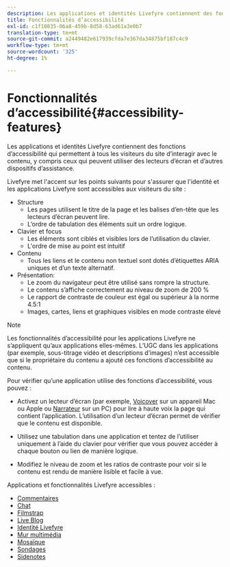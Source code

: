 ```yaml
---
description: Les applications et identités Livefyre contiennent des fonctions d’accessibilité qui permettent à tous les visiteurs du site d’interagir avec le contenu, y compris ceux qui peuvent utiliser des lecteurs d’écran et d’autres dispositifs d’assistance.
title: Fonctionnalités d’accessibilité
exl-id: c1f10835-06a8-459b-8d58-63ad61a3e0b7
translation-type: tm+mt
source-git-commit: a2449482e617939cfda7e367da34875bf187c4c9
workflow-type: tm+mt
source-wordcount: '325'
ht-degree: 1%

---
```


# Fonctionnalités d’accessibilité{#accessibility-features}

Les applications et identités Livefyre contiennent des fonctions d’accessibilité qui permettent à tous les visiteurs du site d’interagir avec le contenu, y compris ceux qui peuvent utiliser des lecteurs d’écran et d’autres dispositifs d’assistance.

Livefyre met l&#39;accent sur les points suivants pour s&#39;assurer que l&#39;identité et les applications Livefyre sont accessibles aux visiteurs du site :

* Structure
   * Les pages utilisent le titre de la page et les balises d’en-tête que les lecteurs d’écran peuvent lire.
   * L’ordre de tabulation des éléments suit un ordre logique.
* Clavier et focus
   * Les éléments sont ciblés et visibles lors de l’utilisation du clavier.
   * L&#39;ordre de mise au point est intuitif
* Contenu
   * Tous les liens et le contenu non textuel sont dotés d’étiquettes ARIA uniques et d’un texte alternatif.
* Présentation:
   * Le zoom du navigateur peut être utilisé sans rompre la structure.
   * Le contenu s’affiche correctement au niveau de zoom de 200 %
   * Le rapport de contraste de couleur est égal ou supérieur à la norme 4.5:1
   * Images, cartes, liens et graphiques visibles en mode contraste élevé

>[!NOTE]
>
>Les fonctionnalités d’accessibilité pour les applications Livefyre ne s’appliquent qu’aux applications elles-mêmes. L’UGC dans les applications (par exemple, sous-titrage vidéo et descriptions d’images) n’est accessible que si le propriétaire du contenu a ajouté ces fonctions d’accessibilité au contenu.

Pour vérifier qu’une application utilise des fonctions d’accessibilité, vous pouvez :

* Activez un lecteur d’écran (par exemple, [Voicover](https://www.apple.com/accessibility/mac/vision/) sur un appareil Mac ou Apple ou [Narrateur](https://www.microsoft.com/en-us/accessibility/windows) sur un PC) pour lire à haute voix la page qui contient l’application. L’utilisation d’un lecteur d’écran permet de vérifier que le contenu est disponible.

* Utilisez une tabulation dans une application et tentez de l’utiliser uniquement à l’aide du clavier pour vérifier que vous pouvez accéder à chaque bouton ou lien de manière logique.
* Modifiez le niveau de zoom et les ratios de contraste pour voir si le contenu est rendu de manière lisible et facile à vue.

Applications et fonctionnalités Livefyre accessibles :

* [Commentaires](/help/using/c-about-apps/c-comments/c-comments.md)
* [Chat](../c-about-apps/c-chat-app/c-chat-app.md#c_chat_app)
* [Filmstrap](../c-about-apps/c-filmstrip-app/c-filmstrip-app.md#concept_jpc_n2j_jbb)
* [Live Blog](../c-about-apps/c-liveblog-app/c-liveblog-app.md#c_liveblog_app)
* [Identité Livefyre](/help/implementation/t-about-identity-integration/t-about-identity-integration.md)
* [Mur multimédia](../c-about-apps/c-media-wall-app/c-media-wall-app.md#c_media_wall_app)
* [Mosaïque](../c-about-apps/c-mosaic-app/c-mosaic-app.md#c_mosaic_app)
* [Sondages](../c-about-apps/c-polls-app/c-polls-app.md#c_polls_app)
* [Sidenotes](../c-about-apps/c-sidenotes-app/c-sidenotes-app.md#c_sidenotes_app)
